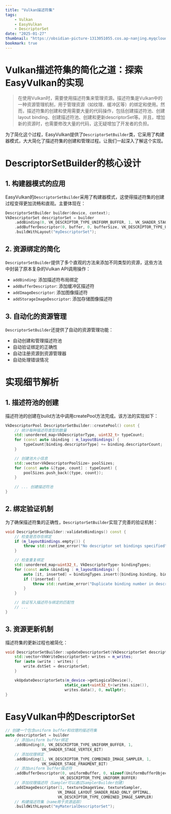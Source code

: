 ```yaml
---
title: "Vulkan描述符集"
tags:
    - Vulkan
    - EasyVulkan
    - DescriptorSet
date: "2025-01-27"
thumbnail: "https://obsidian-picture-1313051055.cos.ap-nanjing.myqcloud.com/Obsidian/20250202011726.png"
bookmark: true
---
```


# Vulkan描述符集的简化之道：探索EasyVulkan的实现

>在使用Vulkan时，需要使用描述符集来管理资源。描述符集是Vulkan中的一种资源管理机制，用于管理资源（如纹理、缓冲区等）的绑定和使用。然而，描述符集的创建和使用需要大量的代码操作，包括创建描述符池、创建layout binding、创建描述符池、创建和更新descriptorSet等。并且，增加新的资源时，也需要修改大量的代码，这无疑增加了开发者的负担。

为了简化这个过程，EasyVulkan提供了`DescriptorSetBuilder`类，它采用了构建器模式，大大简化了描述符集的创建和管理过程。让我们一起深入了解这个实现。

# DescriptorSetBuilder的核心设计

## 1. 构建器模式的应用

EasyVulkan的`DescriptorSetBuilder`采用了构建器模式，这使得描述符集的创建过程变得更加流畅和直观。主要体现在：

```cpp
DescriptorSetBuilder builder(device, context);
VkDescriptorSet descriptorSet = builder
    .addBinding(0, VK_DESCRIPTOR_TYPE_UNIFORM_BUFFER, 1, VK_SHADER_STAGE_VERTEX_BIT)
    .addBufferDescriptor(0, buffer, 0, bufferSize, VK_DESCRIPTOR_TYPE_UNIFORM_BUFFER)
    .buildWithLayout("myDescriptorSet");
```

## 2. 资源绑定的简化

`DescriptorSetBuilder`提供了多个直观的方法来添加不同类型的资源，这些方法中封装了原本复杂的Vulkan API调用操作：

- `addBinding`: 添加描述符布局绑定
- `addBufferDescriptor`: 添加缓冲区描述符
- `addImageDescriptor`: 添加图像描述符
- `addStorageImageDescriptor`: 添加存储图像描述符

## 3. 自动化的资源管理

`DescriptorSetBuilder`还提供了自动的资源管理功能：

- 自动创建和管理描述符池
- 自动验证绑定的正确性
- 自动注册资源到资源管理器
- 自动处理错误情况

# 实现细节解析

## 1. 描述符池的创建

描述符池的创建在build方法中调用createPool方法完成。该方法的实现如下：

```cpp
VkDescriptorPool DescriptorSetBuilder::createPool() const {
    // 统计每种描述符类型的数量
    std::unordered_map<VkDescriptorType, uint32_t> typeCount;
    for (const auto &binding : m_layoutBindings) {
        typeCount[binding.descriptorType] += binding.descriptorCount;
    }

    // 创建池大小信息
    std::vector<VkDescriptorPoolSize> poolSizes;
    for (const auto &[type, count] : typeCount) {
        poolSizes.push_back({type, count});
    }
    
    // ... 创建描述符池
}
```

## 2. 绑定验证机制

为了确保描述符集的正确性，`DescriptorSetBuilder`实现了完善的验证机制：

```cpp
void DescriptorSetBuilder::validateBindings() const {
    // 检查是否存在绑定
    if (m_layoutBindings.empty()) {
        throw std::runtime_error("No descriptor set bindings specified");
    }

    // 检查重复绑定
    std::unordered_map<uint32_t, VkDescriptorType> bindingTypes;
    for (const auto &binding : m_layoutBindings) {
        auto [it, inserted] = bindingTypes.insert({binding.binding, binding.descriptorType});
        if (!inserted) {
            throw std::runtime_error("Duplicate binding number in descriptor set layout");
        }
    }

    // 验证写入描述符与绑定的匹配性
    // ...
}
```

## 3. 资源更新机制

描述符集的更新过程也被简化：

```cpp
void DescriptorSetBuilder::updateDescriptorSet(VkDescriptorSet descriptorSet) const {
    std::vector<VkWriteDescriptorSet> writes = m_writes;
    for (auto &write : writes) {
        write.dstSet = descriptorSet;
    }

    vkUpdateDescriptorSets(m_device->getLogicalDevice(),
                          static_cast<uint32_t>(writes.size()),
                          writes.data(), 0, nullptr);
}
```

# EasyVulkan中的DescriptorSet

```cpp
// 创建一个包含uniform buffer和纹理的描述符集
auto descriptorSet = builder
    // 添加uniform buffer绑定
    .addBinding(0, VK_DESCRIPTOR_TYPE_UNIFORM_BUFFER, 1, 
                VK_SHADER_STAGE_VERTEX_BIT)
    // 添加纹理绑定
    .addBinding(1, VK_DESCRIPTOR_TYPE_COMBINED_IMAGE_SAMPLER, 1,
                VK_SHADER_STAGE_FRAGMENT_BIT)
    // 添加uniform buffer描述符
    .addBufferDescriptor(0, uniformBuffer, 0, sizeof(UniformBufferObject),
                        VK_DESCRIPTOR_TYPE_UNIFORM_BUFFER)
    // 添加纹理描述符（Sampler可以通过SamplerBuilder创建）
    .addImageDescriptor(1, textureImageView, textureSampler,
                       VK_IMAGE_LAYOUT_SHADER_READ_ONLY_OPTIMAL,
                       VK_DESCRIPTOR_TYPE_COMBINED_IMAGE_SAMPLER)
    // 构建描述符集（name用于资源追踪）
    .buildWithLayout("myMaterialDescriptorSet");
```
